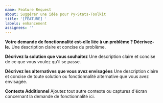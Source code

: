```yaml
---
name: Feature Request
about: Suggérer une idée pour Py-Stats-Toolkit
title: '[FEATURE] '
labels: enhancement
assignees: ''
---
```


**Votre demande de fonctionnalité est-elle liée à un problème ? Décrivez-le.**
Une description claire et concise du problème.

**Décrivez la solution que vous souhaitez**
Une description claire et concise de ce que vous voulez qu'il se passe.

**Décrivez les alternatives que vous avez envisagées**
Une description claire et concise de toute solution ou fonctionnalité alternative que vous avez envisagée.

**Contexte Additionnel**
Ajoutez tout autre contexte ou captures d'écran concernant la demande de fonctionnalité ici. 